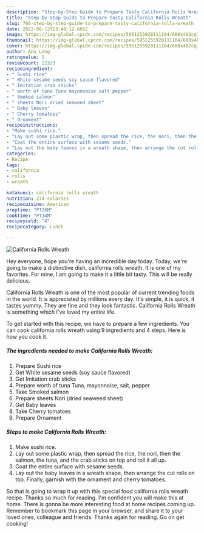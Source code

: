```yaml
---
description: "Step-by-Step Guide to Prepare Tasty California Rolls Wreath"
title: "Step-by-Step Guide to Prepare Tasty California Rolls Wreath"
slug: 766-step-by-step-guide-to-prepare-tasty-california-rolls-wreath
date: 2022-08-12T23:48:12.605Z
image: https://img-global.cpcdn.com/recipes/5951255928111104/680x482cq70/california-rolls-wreath-recipe-main-photo.jpg
thumbnail: https://img-global.cpcdn.com/recipes/5951255928111104/680x482cq70/california-rolls-wreath-recipe-main-photo.jpg
cover: https://img-global.cpcdn.com/recipes/5951255928111104/680x482cq70/california-rolls-wreath-recipe-main-photo.jpg
author: Ann Long
ratingvalue: 5
reviewcount: 22323
recipeingredient:
- " Sushi rice"
- " White sesame seeds soy sauce flavored"
- " Imitation crab sticks"
- " worth of tuna Tuna mayonnaise salt pepper"
- " Smoked salmon"
- " sheets Nori dried seaweed sheet"
- " Baby leaves"
- " Cherry tomatoes"
- " Ornament"
recipeinstructions:
- "Make sushi rice."
- "Lay out some plastic wrap, then spread the rice, the nori, then the salmon, the tuna, and the crab sticks on top and roll it all up."
- "Coat the entire surface with sesame seeds."
- "Lay out the baby leaves in a wreath shape, then arrange the cut rolls on top. Finally, garnish with the ornament and cherry tomatoes."
categories:
- Recipe
tags:
- california
- rolls
- wreath

katakunci: california rolls wreath 
nutrition: 274 calories
recipecuisine: American
preptime: "PT26M"
cooktime: "PT34M"
recipeyield: "4"
recipecategory: Lunch

---
```



![California Rolls Wreath](https://img-global.cpcdn.com/recipes/5951255928111104/680x482cq70/california-rolls-wreath-recipe-main-photo.jpg)

Hey everyone, hope you're having an incredible day today. Today, we're going to make a distinctive dish, california rolls wreath. It is one of my favorites. For mine, I am going to make it a little bit tasty. This will be really delicious.

California Rolls Wreath is one of the most popular of current trending foods in the world. It is appreciated by millions every day. It's simple, it is quick, it tastes yummy. They are fine and they look fantastic. California Rolls Wreath is something which I've loved my entire life.




To get started with this recipe, we have to prepare a few ingredients. You can cook california rolls wreath using 9 ingredients and 4 steps. Here is how you cook it.

<!--inarticleads1-->

##### The ingredients needed to make California Rolls Wreath:

1. Prepare  Sushi rice
1. Get  White sesame seeds (soy sauce flavored)
1. Get  Imitation crab sticks
1. Prepare  worth of tuna Tuna, mayonnaise, salt, pepper
1. Take  Smoked salmon
1. Prepare  sheets Nori (dried seaweed sheet)
1. Get  Baby leaves
1. Take  Cherry tomatoes
1. Prepare  Ornament




<!--inarticleads2-->

##### Steps to make California Rolls Wreath:

1. Make sushi rice.
1. Lay out some plastic wrap, then spread the rice, the nori, then the salmon, the tuna, and the crab sticks on top and roll it all up.
1. Coat the entire surface with sesame seeds.
1. Lay out the baby leaves in a wreath shape, then arrange the cut rolls on top. Finally, garnish with the ornament and cherry tomatoes.




So that is going to wrap it up with this special food california rolls wreath recipe. Thanks so much for reading. I'm confident you will make this at home. There is gonna be more interesting food at home recipes coming up. Remember to bookmark this page in your browser, and share it to your loved ones, colleague and friends. Thanks again for reading. Go on get cooking!
